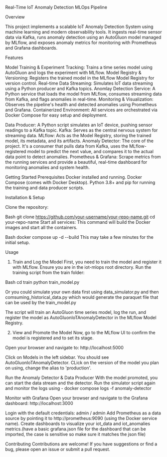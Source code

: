 Real-Time IoT Anomaly Detection MLOps Pipeline

Overview

This project implements a scalable IoT Anomaly Detection System using machine learning and modern observability tools. It ingests real-time sensor data via Kafka, runs anomaly detection using an AutoGluon model managed by MLflow, and exposes anomaly metrics for monitoring with Prometheus and Grafana dashboards.

Features

Model Training & Experiment Tracking: Trains a time series model using AutoGluon and logs the experiment with MLflow.
Model Registry & Versioning: Registers the trained model in the MLflow Model Registry for version control.
Real-time Data Streaming: Simulates IoT data streaming using a Python producer and Kafka topics.
Anomlay Detection Service: A Python service that loads the model from MLflow, consumes streaming data from Kafka, and flags anomalies in real-time.
Monitoring & Visualization: Observes the pipeline's health and detected anomalies using Prometheus and Grafana.
Containerized Environment: All services are orchestrated via Docker Compose for easy setup and deployment.

Data Producer: A Python script simulates an IoT device, pushing sensor readings to a Kafka topic.
Kafka: Serves as the central nervous system for streaming data.
MLflow: Acts as the Model Registry, storing the trained model, its metadata, and its artifacts.
Anomaly Detector: The core of the project. It's a consumer that pulls data from Kafka, uses the MLflow-registered model to predict the next value, and compares it to the actual data point to detect anomalies.
Prometheus & Grafana: Scrape metrics from the running services and provide a beautiful, real-time dashboard for monitoring anomalies and system health.


Getting Started
Prerequisites
Docker installed and running.
Docker Compose (comes with Docker Desktop).
Python 3.8+ and pip for running the training and data producer scripts.

Installation & Setup

Clone the repository:

Bash
git clone https://github.com/your-username/your-repo-name.git
cd your-repo-name
Start all services:
This command will build the Docker images and start all the containers.

Bash
docker compose up -d --build
This may take a few minutes for the initial setup.

Usage
1. Train and Log the Model
First, you need to train the model and register it with MLflow.
Ensure you are in the iot-mlops root directory.
Run the training script from the train folder:

Bash
cd train
python train_model.py

Or you could simulate your own data first using data_simulator.py and then comsuming_historical_data.py which would generate the paraquet file that can be used by the train_model.py

The script will train an AutoGluon time series model, log the run, and register the model as AutoGluonIoTAnomalyDetector in the MLflow Model Registry.

2. View and Promote the Model
Now, go to the MLflow UI to confirm the model is registered and to set its stage.

Open your browser and navigate to: http://localhost:5000

Click on Models in the left sidebar. You should see AutoGluonIoTAnomalyDetector. CLick on the version of the model you plan on using, change the alias to 'production'.

Run the Anomaly Detector & Data Producer
With the model promoted, you can start the data stream and the detector.
Run the simulator script again and monitor the logs using - docker compose logs -f anomaly-detector

Monitor with Grafana
Open your browser and navigate to the Grafana dashboard: http://localhost:3000

Login with the default credentials: admin / admin
Add Prometheus as a data source by pointing it to http://prometheus:9090 (using the Docker service name).
Create dashboards to visualize your iot_data and iot_anomalies metrics.(have a basic grafana.json file for the dashboard that can be imported, the case is sensitive so make sure it matches the json file)

Contributing
Contributions are welcome! If you have suggestions or find a bug, please open an issue or submit a pull request.
